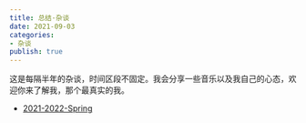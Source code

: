 ```yaml
---
title: 总结·杂谈
date: 2021-09-03
categories: 
- 杂谈
publish: true
---
```


这是每隔半年的杂谈，时间区段不固定。我会分享一些音乐以及我自己的心态，欢迎你来了解我，那个最真实的我。

- [2021-2022-Spring](./2021-2022-spring)